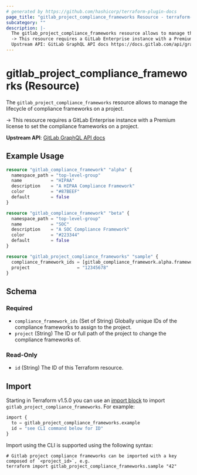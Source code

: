 ```yaml
---
# generated by https://github.com/hashicorp/terraform-plugin-docs
page_title: "gitlab_project_compliance_frameworks Resource - terraform-provider-gitlab"
subcategory: ""
description: |-
  The gitlab_project_compliance_frameworks resource allows to manage the lifecycle of compliance frameworks on a project.
  -> This resource requires a GitLab Enterprise instance with a Premium license to set the compliance frameworks on a project.
  Upstream API: GitLab GraphQL API docs https://docs.gitlab.com/api/graphql/reference/#mutationprojectupdatecomplianceframeworks
---
```


# gitlab_project_compliance_frameworks (Resource)

The `gitlab_project_compliance_frameworks` resource allows to manage the lifecycle of compliance frameworks on a project.

-> This resource requires a GitLab Enterprise instance with a Premium license to set the compliance frameworks on a project.

**Upstream API**: [GitLab GraphQL API docs](https://docs.gitlab.com/api/graphql/reference/#mutationprojectupdatecomplianceframeworks)

## Example Usage

```terraform
resource "gitlab_compliance_framework" "alpha" {
  namespace_path = "top-level-group"
  name           = "HIPAA"
  description    = "A HIPAA Compliance Framework"
  color          = "#87BEEF"
  default        = false
}

resource "gitlab_compliance_framework" "beta" {
  namespace_path = "top-level-group"
  name           = "SOC"
  description    = "A SOC Compliance Framework"
  color          = "#223344"
  default        = false
}

resource "gitlab_project_compliance_frameworks" "sample" {
  compliance_framework_ids = [gitlab_compliance_framework.alpha.framework_id, gitlab_compliance_framework.beta.framework_id]
  project                  = "12345678"
}
```

<!-- schema generated by tfplugindocs -->
## Schema

### Required

- `compliance_framework_ids` (Set of String) Globally unique IDs of the compliance frameworks to assign to the project.
- `project` (String) The ID or full path of the project to change the compliance frameworks of.

### Read-Only

- `id` (String) The ID of this Terraform resource.

## Import

Starting in Terraform v1.5.0 you can use an [import block](https://developer.hashicorp.com/terraform/language/import) to import `gitlab_project_compliance_frameworks`. For example:
```terraform
import {
  to = gitlab_project_compliance_frameworks.example
  id = "see CLI command below for ID"
}
```

Import using the CLI is supported using the following syntax:

```shell
# Gitlab project compliance frameworks can be imported with a key composed of `<project_id>`, e.g.
terraform import gitlab_project_compliance_frameworks.sample "42"
```
